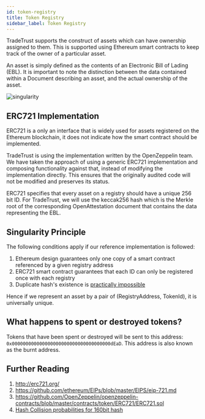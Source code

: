 ```yaml
---
id: token-registry
title: Token Registry
sidebar_label: Token Registry
---
```


TradeTrust supports the construct of assets which can have ownership assigned to them. This is supported using Ethereum smart contracts to keep track of the owner of a particular asset.

An asset is simply defined as the contents of an Electronic Bill of Lading (EBL). It is important to note the distinction between the data contained within a Document describing an asset, and the actual ownership of the asset.

![singularity](/docs/additional/token-registry/token-registry-singularity.svg)

## ERC721 Implementation

ERC721 is a only an interface that is widely used for assets registered on the Ethereum blockchain, it does not indicate how the smart contract should be implemented.

TradeTrust is using the implementation written by the OpenZeppelin team. We have taken the approach of using a generic ERC721 implementation and composing functionality against that, instead of modifying the implementation directly. This ensures that the originally audited code will not be modified and preserves its status.

ERC721 specifies that every asset on a registry should have a unique 256 bit ID. For TradeTrust, we will use the keccak256 hash which is the Merkle root of the corresponding OpenAttestation document that contains the data representing the EBL.

## Singularity Principle

The following conditions apply if our reference implementation is followed:

1. Ethereum design guarantees only one copy of a smart contract referenced by a given registry address
1. ERC721 smart contract guarantees that each ID can only be registered once with each registry
1. Duplicate hash's existence is [practically impossible](https://preshing.com/20110504/hash-collision-probabilities/)

Hence if we represent an asset by a pair of (RegistryAddress, TokenId), it is universally unique.

## What happens to spent or destroyed tokens?

Tokens that have been spent or destroyed will be sent to this address: `0x000000000000000000000000000000000000dEaD`. This address is also known as the burnt address.

## Further Reading

1. http://erc721.org/
1. https://github.com/ethereum/EIPs/blob/master/EIPS/eip-721.md
1. https://github.com/OpenZeppelin/openzeppelin-contracts/blob/master/contracts/token/ERC721/ERC721.sol
1. [Hash Collision probabilities for 160bit hash](https://preshing.com/20110504/hash-collision-probabilities/)
